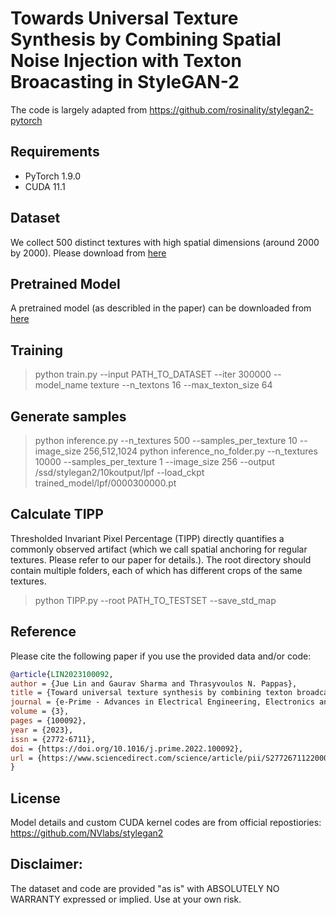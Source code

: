 # Towards Universal Texture Synthesis by Combining Spatial Noise Injection with Texton Broacasting in StyleGAN-2

The code is largely adapted from https://github.com/rosinality/stylegan2-pytorch

## Requirements

* PyTorch 1.9.0
* CUDA 11.1

## Dataset 

We collect 500 distinct textures with high spatial dimensions (around 2000 by 2000). Please download from [here](https://doi.org/10.5281/zenodo.7127079)

## Pretrained Model

A pretrained model (as describled in the paper) can be downloaded from [here](https://doi.org/10.5281/zenodo.8000592)

## Training

> python train.py --input PATH_TO_DATASET --iter 300000 --model_name texture --n_textons 16 --max_texton_size 64

## Generate samples

> python inference.py --n_textures 500 --samples_per_texture 10 --image_size 256,512,1024
python inference_no_folder.py --n_textures 10000 --samples_per_texture 1 --image_size 256 --output /ssd/stylegan2/10koutput/lpf --load_ckpt trained_model/lpf/0000300000.pt

## Calculate TIPP

Thresholded Invariant Pixel Percentage (TIPP) directly quantifies a commonly observed artifact (which we call spatial anchoring for regular textures. Please refer to our paper for details.). The root directory should contain multiple folders, each of which has different crops of the same textures.

> python TIPP.py --root PATH_TO_TESTSET --save_std_map

## Reference

Please cite the following paper if you use the provided data and/or code:

~~~bibtex
@article{LIN2023100092,
author = {Jue Lin and Gaurav Sharma and Thrasyvoulos N. Pappas},
title = {Toward universal texture synthesis by combining texton broadcasting with noise injection in StyleGAN-2},
journal = {e-Prime - Advances in Electrical Engineering, Electronics and Energy},
volume = {3},
pages = {100092},
year = {2023},
issn = {2772-6711},
doi = {https://doi.org/10.1016/j.prime.2022.100092},
url = {https://www.sciencedirect.com/science/article/pii/S2772671122000638},
}
~~~

## License

Model details and custom CUDA kernel codes are from official repostiories: https://github.com/NVlabs/stylegan2

## Disclaimer: 

The dataset and code are provided "as is" with ABSOLUTELY NO WARRANTY expressed or implied. Use at your own risk.